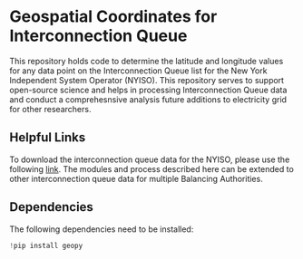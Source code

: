 # Geospatial Coordinates for Interconnection Queue

This repository holds code to determine the latitude and longitude values for any data point on the Interconnection Queue list for the New York Independent System Operator (NYISO). This repository serves to support open-source science and helps in processing Interconnection Queue data and conduct a comprehesnsive analysis future additions to electricity grid for other researchers.

## Helpful Links
To download the interconnection queue data for the NYISO, please use the following [link](https://www.nyiso.com/interconnections). The modules and process described here can be extended to other interconnection queue data for multiple Balancing Authorities.

## Dependencies
The following dependencies need to be installed:

```python
!pip install geopy
```
